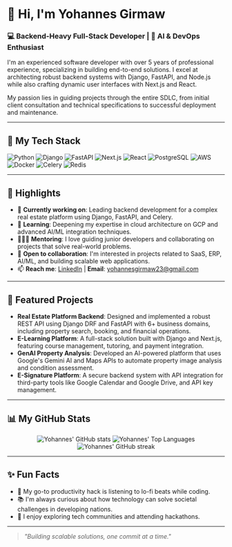 # 👋 Hi, I'm Yohannes Girmaw

### 💻 Backend-Heavy Full-Stack Developer | 🚀 AI & DevOps Enthusiast

I'm an experienced software developer with over 5 years of professional experience, specializing in building end-to-end solutions. I excel at architecting robust backend systems with Django, FastAPI, and Node.js while also crafting dynamic user interfaces with Next.js and React.

My passion lies in guiding projects through the entire SDLC, from initial client consultation and technical specifications to successful deployment and maintenance.

---

## 🚀 My Tech Stack

![Python](https://img.shields.io/badge/Python-3776AB?style=for-the-badge&logo=python&logoColor=white)
![Django](https://img.shields.io/badge/Django-092E20?style=for-the-badge&logo=django&logoColor=white)
![FastAPI](https://img.shields.io/badge/FastAPI-005571?style=for-the-badge&logo=fastapi&logoColor=white)
![Next.js](https://img.shields.io/badge/Next.js-000000?style=for-the-badge&logo=nextdotjs&logoColor=white)
![React](https://img.shields.io/badge/React-20232A?style=for-the-badge&logo=react&logoColor=61DAFB)
![PostgreSQL](https://img.shields.io/badge/PostgreSQL-316192?style=for-the-badge&logo=postgresql&logoColor=white)
![AWS](https://img.shields.io/badge/AWS-232F3E?style=for-the-badge&logo=amazonaws&logoColor=white)
![Docker](https://img.shields.io/badge/Docker-2496ED?style=for-the-badge&logo=docker&logoColor=white)
![Celery](https://img.shields.io/badge/Celery-378A3C?style=for-the-badge&logo=celery&logoColor=white)
![Redis](https://img.shields.io/badge/Redis-DC382D?style=for-the-badge&logo=redis&logoColor=white)

---

## 🌟 Highlights

* 🔭 **Currently working on**: Leading backend development for a complex real estate platform using Django, FastAPI, and Celery.
* 🌱 **Learning**: Deepening my expertise in cloud architecture on GCP and advanced AI/ML integration techniques.
* 🧑‍🤝‍🧑 **Mentoring**: I love guiding junior developers and collaborating on projects that solve real-world problems.
* 🤝 **Open to collaboration**: I'm interested in projects related to SaaS, ERP, AI/ML, and building scalable web applications.
* 📫 **Reach me**: [LinkedIn](https://linkedin.com/in/yohannesgirmaw) | **Email**: yohannesgirmaw23@gmail.com

---

## 📌 Featured Projects

* **Real Estate Platform Backend**: Designed and implemented a robust REST API using Django DRF and FastAPI with 6+ business domains, including property search, booking, and financial operations.
* **E-Learning Platform**: A full-stack solution built with Django and Next.js, featuring course management, tutoring, and payment integration.
* **GenAI Property Analysis**: Developed an AI-powered platform that uses Google's Gemini AI and Maps APIs to automate property image analysis and condition assessment.
* **E-Signature Platform**: A secure backend system with API integration for third-party tools like Google Calendar and Google Drive, and API key management.

---

## 📊 My GitHub Stats

<p align="center">
  <img src="https://github-readme-stats.vercel.app/api?username=johannesgirmaw&show_icons=true&theme=radical&hide_border=true" alt="Yohannes' GitHub stats" />
  <img src="https://github-readme-stats.vercel.app/api/top-langs/?username=johannesgirmaw&layout=compact&theme=radical&hide_border=true" alt="Yohannes' Top Languages" />
  <img src="https://streak-stats.demolab.com?user=johannesgirmaw&theme=radical&hide_border=true" alt="Yohannes' GitHub streak" />
</p>

---

## ✨ Fun Facts

* 🎵 My go-to productivity hack is listening to lo-fi beats while coding.
* 📚 I'm always curious about how technology can solve societal challenges in developing nations.
* 🧩 I enjoy exploring tech communities and attending hackathons.

---

> *"Building scalable solutions, one commit at a time."*
